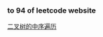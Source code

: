 ### to 94 of leetcode website

[二叉树的中序遍历](https://leetcode-cn.com/problems/binary-tree-inorder-traversal/submissions/)